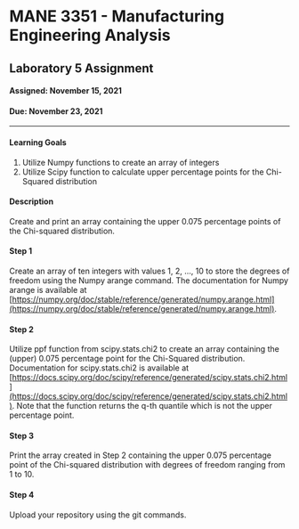 # MANE 3351 - Manufacturing Engineering Analysis

## Laboratory 5 Assignment

#### Assigned: November 15, 2021

#### Due: November 23, 2021

---

#### Learning Goals

1.  Utilize Numpy functions to create an array of integers
2.  Utilize Scipy function to calculate upper percentage points for the Chi-Squared distribution

#### Description

Create and print an array containing the upper 0.075 percentage points of the Chi-squared distribution.

#### Step 1

Create an array of ten integers with values 1, 2, …, 10 to store the degrees of freedom using the Numpy arange command. The documentation for Numpy arange is available at [https://numpy.org/doc/stable/reference/generated/numpy.arange.html](https://numpy.org/doc/stable/reference/generated/numpy.arange.html).

#### Step 2

Utilize ppf function from scipy.stats.chi2 to create an array containing the (upper) 0.075 percentage point for the Chi-Squared distribution. Documentation for scipy.stats.chi2 is available at [https://docs.scipy.org/doc/scipy/reference/generated/scipy.stats.chi2.html](https://docs.scipy.org/doc/scipy/reference/generated/scipy.stats.chi2.html). Note that the function returns the q-th quantile which is not the upper percentage point.

#### Step 3

Print the array created in Step 2 containing the upper 0.075 percentage point of the Chi-squared distribution with degrees of freedom ranging from 1 to 10.

#### Step 4

Upload your repository using the git commands.